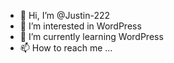 - 👋 Hi, I’m @Justin-222
- 👀 I’m interested in WordPress
- 🌱 I’m currently learning WordPress
- 📫 How to reach me ...

<!---
Justin-222/Justin-222 is a ✨ special ✨ repository because its `README.md` (this file) appears on your GitHub profile.
You can click the Preview link to take a look at your changes.
--->
